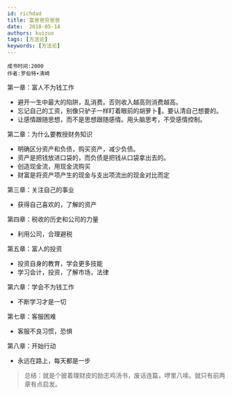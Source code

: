 ```yaml
---
id: richdad
title: 富爸爸穷爸爸
date:  2018-05-14
authors: kuizuo
tags: [方法论]
keywords: [方法论]
---
```


```
成书时间:2000
作者:罗伯特∙清崎
```

第一章：富人不为钱工作

* 避开一生中最大的陷阱，乱消费。否则收入越高则消费越高。
* 忘记自己的工资，别像只驴子一样盯着眼前的胡萝卜🥕。要认清自己想要的。
* 让感情跟随思想，而不是思想跟随感情。用头脑思考，不受感情控制。

第二章：为什么要教授财务知识
* 明确区分资产和负债，购买资产，减少负债。
* 资产是把钱放进口袋的，而负债是把钱从口袋拿出去的。
* 创造现金流，用现金流购买
* 财富是将资产项产生的现金与支出项流出的现金对比而定

第三章：关注自己的事业
* 获得自己喜欢的，了解的资产

第四章：税收的历史和公司的力量
* 利用公司，合理避税

第五章：富人的投资
* 投资自身的教育，学会更多技能
* 学习会计，投资，了解市场，法律

第六章：学会不为钱工作
* 不断学习才是一切

第七章：客服困难
* 客服不良习惯，恐惧

第八章：开始行动
* 永远在路上，每天都是一步

> 总结：就是个披着理财皮的励志鸡汤书，废话连篇，啰里八嗦。就只有前两章有点启发。